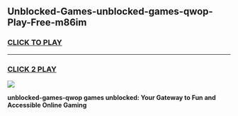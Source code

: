 
## Unblocked-Games-unblocked-games-qwop-Play-Free-m86im
<h3>
<a href="https://premium76.site?title=unblocked-games-qwop&ref=23A">CLICK TO PLAY</a></h3>
<hr>

<h3>
<a href="https://premium76.site?title=unblocked-games-qwop&ref=23A">CLICK 2 PLAY</a>
  
</h3>

<a href="https://premium76.site?title=unblocked-games-qwop&ref=23A"><img src="https://clearcache.store/games.png"></a>


**unblocked-games-qwop games unblocked: Your Gateway to Fun and Accessible Online Gaming**
